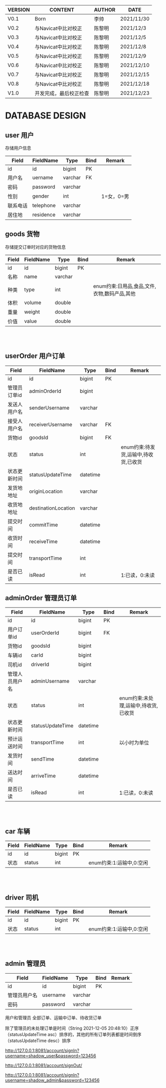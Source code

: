 | VERSION | CONTENT                | AUTHOR | DATE       |
| ------- | ---------------------- | ------ | ---------- |
| V0.1    | Born                   | 李帅   | 2021/11/30 |
| V0.2    | 与Navicat中比对校正    | 陈黎明 | 2021/12/3  |
| V0.3    | 与Navicat中比对校正    | 陈黎明 | 2021/12/5  |
| V0.4    | 与Navicat中比对校正    | 陈黎明 | 2021/12/8  |
| V0.5    | 与Navicat中比对校正    | 陈黎明 | 2021/12/9  |
| V0.6    | 与Navicat中比对校正    | 陈黎明 | 2021/12/10 |
| V0.7    | 与Navicat中比对校正    | 陈黎明 | 2021/12/15 |
| V0.8    | 与Navicat中比对校正    | 陈黎明 | 2021/12/18 |
| V1.0    | 开发完成，最后校正检查 | 陈黎明 | 2021/12/23 |



# DATABASE DESIGN

## user 用户

存储用户信息

| Field    | FieldName | Type    | Bind | Remark     |
| -------- | --------- | ------- | ---- | ---------- |
| id       | id        | bigint  | PK   |            |
| 用户名   | uername   | varchar | FK   |            |
| 密码     | password  | varchar |      |            |
| 性别     | gender    | int     |      | 1=女，0=男 |
| 联系电话 | telephone | varchar |      |            |
| 居住地   | residence | varchar |      |            |



## goods 货物

存储提交订单时对应的货物信息

| Field | FieldName | Type    | Bind | Remark                                       |
| ----- | --------- | ------- | ---- | -------------------------------------------- |
| id    | id        | bigint  | PK   |                                              |
| 名称  | name      | varchar |      |                                              |
| 种类  | type      | int     |      | enum约束:日用品,食品,文件,衣物,数码产品,其他 |
| 体积  | volume    | double  |      |                                              |
| 重量  | weight    | double  |      |                                              |
| 价值  | value     | double  |      |                                              |

<br><br>

## userOrder 用户订单

| Field        | FieldName           | Type     | Bind | Remark                               |
| ------------ | ------------------- | -------- | ---- | ------------------------------------ |
| id           | id                  | bigint   | PK   |                                      |
| 管理员订单id | adminOrderId        | bigint   |      |                                      |
| 发送人用户名 | senderUsername      | varchar  |      |                                      |
| 接受人用户名 | receiverUsername    | varchar  | FK   |                                      |
| 货物id       | goodsId             | bigint   | FK   |                                      |
| 状态         | status              | int      |      | enum约束:待发货,运输中,待收货,已收货 |
| 状态更新时间 | statusUpdateTime    | datetime |      |                                      |
| 发货地地址   | originLocation      | varchar  |      |                                      |
| 收货地地址   | destinationLocation | varchar  |      |                                      |
| 提交时间     | commitTime          | datetime |      |                                      |
| 收货时间     | receiveTime         | datetime |      |                                      |
| 提交时间     | transportTime       | int      |      |                                      |
| 是否已读     | isRead              | int      |      | 1:已读，0:未读                       |



## adminOrder 管理员订单

| Field          | FieldName        | Type     | Bind | Remark                               |
| -------------- | ---------------- | -------- | ---- | ------------------------------------ |
| id             | id               | bigint   | PK   |                                      |
| 用户订单id     | userOrderId      | bigint   | FK   |                                      |
| 货物id         | goodsId          | bigint   |      |                                      |
| 车辆id         | carId            | bigint   |      |                                      |
| 司机id         | driverId         | bigint   |      |                                      |
| 管理人员用户名 | adminUsername    | varchar  |      |                                      |
| 状态           | status           | int      |      | enum约束:未处理,运输中,待收货,已收货 |
| 状态更新时间   | statusUpdateTime | datetime |      |                                      |
| 预计运送时间   | transportTime    | int      |      | 以小时为单位                         |
| 发货时间       | sendTime         | datetime |      |                                      |
| 送达时间       | arriveTime       | datetime |      |                                      |
| 是否已读       | isRead           | int      |      | 1:已读，0:未读                       |

<br>

<br>

## car 车辆

| Field | FieldName | Type   | Bind | Remark                   |
| ----- | --------- | ------ | ---- | ------------------------ |
| id    | id        | bigint | PK   |                          |
| 状态  | status    | int    |      | enum约束:1:运输中,0:空闲 |

<br>

<br>

## driver 司机

| Field | FieldName | Type   | Bind | Remark                   |
| ----- | --------- | ------ | ---- | ------------------------ |
| id    | id        | bigint | PK   |                          |
| 状态  | status    | int    |      | enum约束:1:运输中,0:空闲 |

<br>

<br>

## admin 管理员

| Field        | FieldName | Type    | Bind | Remark |
| ------------ | --------- | ------- | ---- | ------ |
| id           | id        | bigint  | PK   |        |
| 管理员用户名 | username  | varchar |      |        |
| 密码         | password  | varchar |      |        |



用户和管理员  全部订单、运输中订单、待收货订单

除了管理员的未处理订单是时间（String 2021-12-05 20:48:10）正序（statusUpdateTime asc）排序的，其他的所有订单列表都是时间倒序（statusUpdateTime desc）排序



http://127.0.0.1:8081/account/signIn?username=shadow_user&password=123456

http://127.0.0.1:8081/account/signOut/

http://127.0.0.1:8081/account/signIn?username=shadow_admin&password=123456
